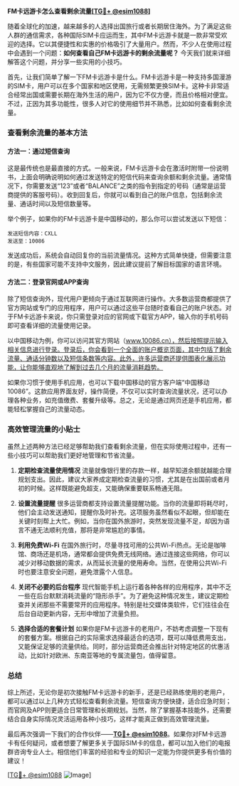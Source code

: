 **FM卡远游卡怎么查看剩余流量[[TG💪+ @esim1088](https://t.me/s/esim1088)]**

随着全球化的加速，越来越多的人选择出国旅行或者长期居住海外。为了满足这些人群的通信需求，各种国际SIM卡应运而生，其中FM卡远游卡就是一款非常受欢迎的选择。它以其便捷性和实惠的价格吸引了大量用户。然而，不少人在使用过程中会遇到一个问题：**如何查看自己FM卡远游卡的剩余流量呢？** 今天我们就来详细解答这个问题，并分享一些实用的小技巧。

首先，让我们简单了解一下FM卡远游卡是什么。FM卡远游卡是一种支持多国漫游的SIM卡，用户可以在多个国家和地区使用，无需频繁更换SIM卡。这种卡非常适合经常出国或需要长期在海外生活的用户，因为它不仅方便，而且价格相对便宜。不过，正因为其多功能性，很多人对它的使用细节并不熟悉，比如如何查看剩余流量。

### 查看剩余流量的基本方法

#### 方法一：通过短信查询
这是最传统也是最直接的方式。一般来说，FM卡远游卡会在激活时附带一份说明书，上面会明确说明如何通过发送特定的短信代码来查询余额和剩余流量。通常情况下，你需要发送“123”或者“BALANCE”之类的指令到指定的号码（通常是运营商提供的客服号码）。收到回复后，你就可以看到自己的账户信息，包括剩余流量、通话时间以及短信数量等。

举个例子，如果你的FM卡远游卡是中国移动的，那么你可以尝试发送以下短信：

```
发送短信内容：CXLL
发送至：10086
```

发送成功后，系统会自动回复你的当前流量情况。这种方式简单快捷，但需要注意的是，有些国家可能不支持中文服务，因此建议提前了解目标国家的语言环境。

#### 方法二：登录官网或APP查询
除了短信查询外，现代用户更倾向于通过互联网进行操作。大多数运营商都提供了官方网站或专门的应用程序，用户可以通过这些平台随时查看自己的账户状态。对于FM卡远游卡来说，你只需登录对应的官网或下载官方APP，输入你的手机号码即可查看详细的流量使用记录。

以中国移动为例，你可以访问其官方网站（www.10086.cn），然后按照提示输入相关信息进行登录。登录后，你会看到一个全面的账户概览页面，其中包括了剩余流量、通话分钟数以及短信条数等内容。此外，许多运营商还提供图表化展示功能，让你能够直观地了解到过去几个月的流量消耗趋势。

如果你习惯于使用手机应用，也可以下载中国移动的官方客户端“中国移动10086”。这款应用界面友好，操作简便，不仅可以实时查询流量状况，还可以办理各种业务，如充值缴费、套餐升级等。总之，无论是通过网页还是手机应用，都能轻松掌握自己的流量动态。

### 高效管理流量的小贴士

虽然上述两种方法已经足够帮助我们查看剩余流量，但在实际使用过程中，还有一些小技巧可以帮助我们更好地管理和节省流量。

1. **定期检查流量使用情况**
   流量就像银行里的存款一样，越早知道余额就越能合理规划支出。因此，建议大家养成定期检查流量的习惯，尤其是在出国前或者月初的时候。这样既能避免超支，又能确保重要联系畅通无阻。

2. **设置流量提醒**
   很多运营商都支持设置流量提醒功能。当你的流量即将耗尽时，他们会主动发送通知，提醒你及时补充。这项服务虽然看似不起眼，但却能在关键时刻帮上大忙。例如，当你在国外旅游时，突然发现流量不足，却因为语言不通无法顺利充值，那将是非常尴尬的事情。

3. **利用免费Wi-Fi**
   在国外旅行时，尽量寻找可用的公共Wi-Fi热点。无论是咖啡馆、商场还是机场，通常都会提供免费无线网络。通过连接这些网络，你可以减少对移动数据的需求，从而延长流量的使用寿命。当然，在使用公共Wi-Fi时也要注意安全问题，避免泄露个人信息。

4. **关闭不必要的后台程序**
   现代智能手机上运行着各种各样的应用程序，其中不乏一些在后台默默消耗流量的“隐形杀手”。为了避免这种情况发生，建议定期检查并关闭那些不需要常开的应用程序。特别是社交媒体类软件，它们往往会在后台自动更新内容，无形中增加了流量负担。

5. **选择合适的套餐计划**
   如果你是FM卡远游卡的老用户，不妨考虑调整一下现有的套餐方案。根据自己的实际需求选择最适合的选项，既可以降低费用支出，又能保证足够的流量供给。同时，部分运营商还会推出针对特定地区的优惠活动，比如针对欧洲、东南亚等地的专属流量包，值得留意。

### 总结

综上所述，无论你是初次接触FM卡远游卡的新手，还是已经熟练使用的老用户，都可以通过以上几种方式轻松查看剩余流量。短信查询方便快捷，适合应急时刻；而官网及APP则更适合日常管理和长期规划。当然，除了掌握基本技能外，还需要结合自身实际情况灵活运用各种小技巧，这样才能真正做到高效管理流量。

最后再次强调一下我们的合作伙伴——**[TG💪+ @esim1088](https://t.me/s/esim1088)**。如果你对FM卡远游卡有任何疑问，或者想要了解更多关于国际SIM卡的信息，都可以加入他们的电报群咨询专业人士。相信他们丰富的经验和专业的知识一定能为你提供更多有价值的建议！

[[TG💪+ @esim1088](https://t.me/s/esim1088) ![Image](https://i.postimg.cc/4NQfJmqS/Snipaste-2025-05-13-00-14-12.png)]